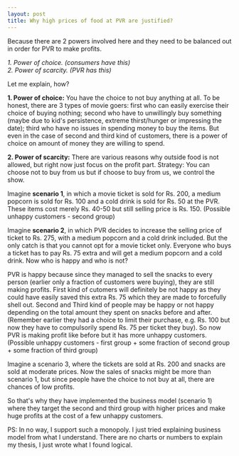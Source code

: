 ```yaml
---
layout: post
title: Why high prices of food at PVR are justified?
---
```


Because there are 2 powers involved here and they need to be balanced out in order for PVR to make profits.

<i>
1. Power of choice. (consumers have this)<br>
2. Power of scarcity. (PVR has this)<br>
</i>

Let me explain, how?

<b>1. Power of choice:</b> You have the choice to not buy anything at all. To be honest, there are 3 types of movie goers: first who can easily exercise their choice of buying nothing; second who have to unwillingly buy something (maybe due to kid's persistence, extreme thirst/hunger or impressing the date); third who have no issues in spending money to buy the items. But even in the case of second and third kind of customers, there is a power of choice on amount of money they are willing to spend.

<b>2. Power of scarcity:</b>
There are various reasons why outside food is not allowed, but right now just focus on the profit part.
Strategy: You can choose not to buy from us but if choose to buy from us, we control the show.

Imagine <b>scenario 1</b>, in which a movie ticket is sold for Rs. 200, a medium popcorn is sold for Rs. 100 and a cold drink is sold for Rs. 50 at the PVR. These items cost merely Rs. 40-50 but still selling price is Rs. 150.
(Possible unhappy customers - second group)

Imagine <b>scenario 2</b>, in which PVR decides to increase the selling price of ticket to Rs. 275, with a medium popcorn and a cold drink included. But the only catch is that you cannot opt for a movie ticket only. Everyone who buys a ticket has to pay Rs. 75 extra and will get a medium popcorn and a cold drink.
Now who is happy and who is not?

PVR is happy because since they managed to sell the snacks to every person (earlier only a fraction of customers were buying), they are still making profits.
First kind of cutomers will definitely be not happy as they could have easily saved this extra Rs. 75 which they are made to forcefully shell out.
Second and Third kind of people may be happy or not happy depending on the total amount they spent on snacks before and after. 
(Remember earlier they had a choice to limit their purchase, e.g. Rs. 100 but now they have to compulsorily spend Rs. 75 per ticket they buy).
So now PVR is making profit like before but it has more unhappy
customers.
(Possible unhappy customers - first group + some fraction of  second group + some fraction of third group)

Imagine a scenario 3, where the tickets are sold at Rs. 200 and snacks are sold at moderate prices. Now the sales of snacks might be more than scenario 1, but since people have the choice to not buy at all, there are chances of low profits.

So that's why they have implemented the business model (scenario 1) where they target the second and third group with higher prices and make huge profits at the cost of a few unhappy customers.

PS: In no way, I support such a monopoly. I just tried explaining business model from what I understand. There are no charts or numbers to explain my thesis, I just wrote what I found logical.
